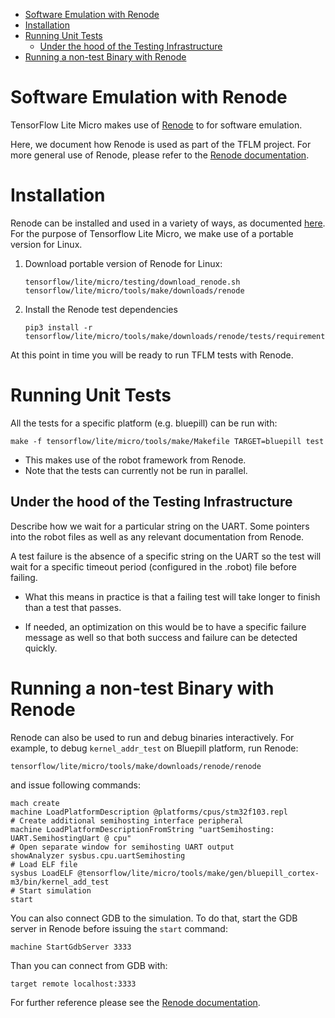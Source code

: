<!-- mdformat off(b/169948621#comment2) -->

<!--
Semi-automated TOC generation with instructions from
https://github.com/ekalinin/github-markdown-toc#auto-insert-and-update-toc
-->

<!--ts-->
   * [Software Emulation with Renode](#software-emulation-with-renode)
   * [Installation](#installation)
   * [Running Unit Tests](#running-unit-tests)
      * [Under the hood of the Testing Infrastructure](#under-the-hood-of-the-testing-infrastructure)
   * [Running a non-test Binary with Renode](#running-a-non-test-binary-with-renode)

<!-- Added by: advaitjain, at: Fri 23 Oct 2020 04:40:49 PM PDT -->

<!--te-->

# Software Emulation with Renode

TensorFlow Lite Micro makes use of [Renode](https://github.com/renode/renode) to
for software emulation.

Here, we document how Renode is used as part of the TFLM project. For more
general use of Renode, please refer to the [Renode
documentation](https://renode.readthedocs.io/en/latest/).

# Installation

Renode can be installed and used in a variety of ways, as documented
[here](https://renode.readthedocs.io/en/latest/). For the purpose of Tensorflow
Lite Micro, we make use of a portable version for Linux.

 1. Download portable version of Renode for Linux:

    ```
    tensorflow/lite/micro/testing/download_renode.sh tensorflow/lite/micro/tools/make/downloads/renode
    ```

 2. Install the Renode test dependencies

    ```
    pip3 install -r tensorflow/lite/micro/tools/make/downloads/renode/tests/requirements.txt
    ```

At this point in time you will be ready to run TFLM tests with Renode.

# Running Unit Tests

All the tests for a specific platform (e.g. bluepill) can be run with:

```
make -f tensorflow/lite/micro/tools/make/Makefile TARGET=bluepill test
```

 * This makes use of the robot framework from Renode.
 * Note that the tests can currently not be run in parallel.

## Under the hood of the Testing Infrastructure

Describe how we wait for a particular string on the UART. Some pointers into the
robot files as well as any relevant documentation from Renode.

A test failure is the absence of a specific string on the UART so the test will
wait for a specific timeout period (configured in the .robot) file before
failing.

 * What this means in practice is that a failing test will take longer to finish
   than a test that passes.

 * If needed, an optimization on this would be to have a specific failure
   message as well so that both success and failure can be detected quickly.

# Running a non-test Binary with Renode

Renode can also be used to run and debug binaries interactively. 
For example, to debug `kernel_addr_test` on Bluepill platform, run Renode:

```
tensorflow/lite/micro/tools/make/downloads/renode/renode
```
and issue following commands:
```
mach create
machine LoadPlatformDescription @platforms/cpus/stm32f103.repl    
# Create additional semihosting interface peripheral
machine LoadPlatformDescriptionFromString "uartSemihosting: UART.SemihostingUart @ cpu"
# Open separate window for semihosting UART output
showAnalyzer sysbus.cpu.uartSemihosting
# Load ELF file
sysbus LoadELF @tensorflow/lite/micro/tools/make/gen/bluepill_cortex-m3/bin/kernel_add_test
# Start simulation
start
```
You can also connect GDB to the simulation.
To do that, start the GDB server in Renode before issuing the `start` command:
```
machine StartGdbServer 3333
```
Than you can connect from GDB with:
```
target remote localhost:3333
```

For further reference please see the [Renode documentation](https://renode.readthedocs.io/en/latest/).
